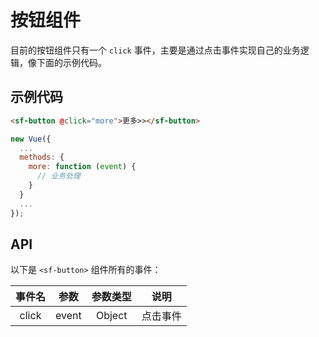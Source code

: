 # 按钮组件
目前的按钮组件只有一个 `click` 事件，主要是通过点击事件实现自己的业务逻辑，像下面的示例代码。

## 示例代码

```html 
<sf-button @click="more">更多>></sf-button>
```

```js
new Vue({
  ...
  methods: {
    more: function (event) {
      // 业务处理
    }
  }
  ...
});
```

## API
以下是 `<sf-button>` 组件所有的事件：

| 事件名 | 参数 | 参数类型 | 说明 |
| :---: | :---: | :---: | --- |
| click | event | Object | 点击事件 |
